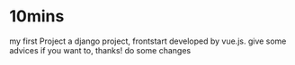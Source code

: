 # 10mins
my first Project
a django project, frontstart developed by vue.js.
give some advices if you want to, thanks!
do some changes
